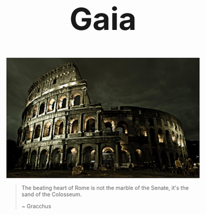 <h1 align="center" style="font-size: 80px;">
  Gaia
</h1>


![Colosseum](Zephyrus/Images/Colosseum.jpg)

> The beating heart of Rome is not the marble
> of the Senate, it's the sand of the Colosseum.
>
> ~ Gracchus

